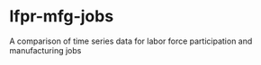 # lfpr-mfg-jobs
A comparison of time series data for labor force participation and manufacturing jobs
